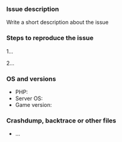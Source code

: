### Issue description
Write a short description about the issue

### Steps to reproduce the issue
<!--- help us find the problem by adding steps to reproduce the issue -->

1...

2...

### OS and versions
<!--- use the 'version' command in ImagicalMine
NOTE: LATEST is not a valid version. 
BlueLight version should include Jenkins build number and/or git commit hash.
ALSO NOTE: NO support whatsoever will be provided for forks or spoons of BlueLight. Issues relating to non-official distributions will be closed as spam. Please send such issues to whoever is responsible for the fork or spoon you are using.
-->
* PHP:
* Server OS:
* Game version: 

### Crashdump, backtrace or other files
<!--- please use gist or anything else and add links here -->
* ...
